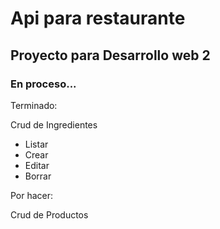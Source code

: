 <h1>Api para restaurante</h1>
<h2>Proyecto para Desarrollo web 2 </h2>
<h3>En proceso...</h3>


<p>Terminado: </p>
<p>Crud de Ingredientes</p>
<ul>
  <li>Listar</li>
  <li>Crear</li>
  <li>Editar</li>
  <li>Borrar</li>
</ul>

<p>Por hacer: </p>
<p>Crud de Productos</p>

